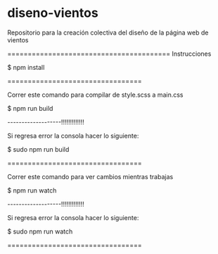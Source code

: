 # diseno-vientos
Repositorio para la creación colectiva del diseño de la página web de vientos

======================================== Instrucciones

$ npm install

=================================

Correr este comando para compilar de style.scss a main.css

$ npm run build

-------------------!!!!!!!!!!!!!

Si regresa error la consola hacer lo siguiente:

$ sudo npm run build


=================================

Correr este comando para ver cambios mientras trabajas

$ npm run watch


-------------------!!!!!!!!!!!!!

Si regresa error la consola hacer lo siguiente:

$ sudo npm run watch

=================================
